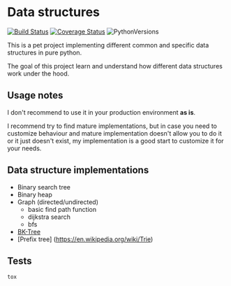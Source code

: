 Data structures
================
[![Build Status](https://travis-ci.org/prawn-cake/data_structures.svg?branch=master)](https://travis-ci.org/prawn-cake/data_structures)
[![Coverage Status](https://coveralls.io/repos/github/prawn-cake/data_structures/badge.svg?branch=master)](https://coveralls.io/github/prawn-cake/data_structures?branch=master)
![PythonVersions](https://www.dropbox.com/s/ck0nc28ttga2pw9/python-2.7_3.4-blue.svg?dl=1)

This is a pet project implementing different common and specific data structures in pure python.

The goal of this project learn and understand how different data structures work under the hood.


## Usage notes

I don't recommend to use it in your production environment **as is**.

I recommend try to find mature implementations, but in case you need to customize behaviour and mature implementation doesn't allow you to do it or it just doesn't exist, 
my implementation is a good start to customize it for your needs.


## Data structure implementations

* Binary search tree
* Binary heap
* Graph (directed/undirected)
    * basic find path function
    * dijkstra search
    * bfs
* [BK-Tree](https://en.wikipedia.org/wiki/BK-tree)
* [Prefix tree] (https://en.wikipedia.org/wiki/Trie)


## Tests
`tox`
 
 
